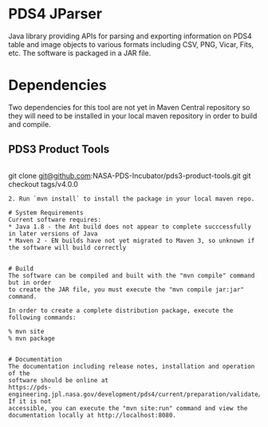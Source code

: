 # PDS4 JParser
Java library providing APIs for parsing and exporting information
on PDS4 table and image objects to various formats including CSV, PNG, Vicar, 
Fits, etc. The software is packaged in a JAR file.


# Dependencies
Two dependencies for this tool are not yet in Maven Central repository so they will need to be installed in your local maven repository in order to build and compile.

## PDS3 Product Tools
```1. Clone the repo and checkout v4.0.0:
```
git clone git@github.com:NASA-PDS-Incubator/pds3-product-tools.git
git checkout tags/v4.0.0
```
2. Run `mvn install` to install the package in your local maven repo.

# System Requirements
Current software requires:
* Java 1.8 - the Ant build does not appear to complete succcessfully in later versions of Java
* Maven 2 - EN builds have not yet migrated to Maven 3, so unknown if the software will build correctly


# Build
The software can be compiled and built with the "mvn compile" command but in order 
to create the JAR file, you must execute the "mvn compile jar:jar" command. 

In order to create a complete distribution package, execute the 
following commands: 

% mvn site
% mvn package


# Documentation
The documentation including release notes, installation and operation of the 
software should be online at 
https://pds-engineering.jpl.nasa.gov/development/pds4/current/preparation/validate/. If it is not 
accessible, you can execute the "mvn site:run" command and view the 
documentation locally at http://localhost:8080.